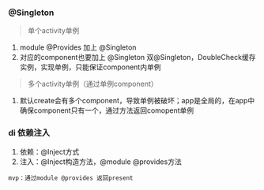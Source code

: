 ### @Singleton
> 单个activity单例
1. module @Provides 加上 @Singleton
2. 对应的component也要加上 @Singleton
双@Singleton，DoubleCheck缓存实例，实现单例，只能保证component内单例

> 多个activity单例（通过单例component）
1. 默认create会有多个component，导致单例被破坏；app是全局的，在app中确保component只有一个，通过方法返回comopent单例

### di 依赖注入
1. 依赖：@Inject方式
2. 注入：@Inject构造方法，@module @provides方法

`mvp：通过module @provides 返回present`